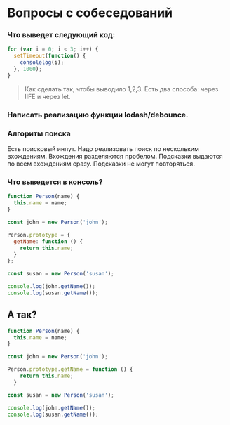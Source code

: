 # Вопросы с собеседований 

### Что выведет следующий код: 

```javascript
for (var i = 0; i < 3; i++) { 
  setTimeout(function() { 
    consolelog(i); 
  }, 1000); 
} 
```
 
> Как сделать так, чтобы выводило 1,2,3. Есть два способа: через IIFE и через let. 

### Написать реализацию функции lodash/debounce. 

### Алгоритм поиска
Есть поисковый инпут. Надо реализовать поиск по нескольким вхождениям. Вхождения разделяются пробелом. Подсказки выдаются по всем вхождениям сразу. Подсказки не могут повторяться. 

### Что выведется в консоль? 

```javascript
function Person(name) {
  this.name = name;
}

const john = new Person('john');

Person.prototype = {
  getName: function () {
    return this.name;
  }
};

const susan = new Person('susan');

console.log(john.getName());
console.log(susan.getName());
```

## А так?
```javascript
function Person(name) {
  this.name = name;
}

const john = new Person('john');

Person.prototype.getName = function () {
    return this.name;
  }

const susan = new Person('susan');

console.log(john.getName());
console.log(susan.getName());
```
